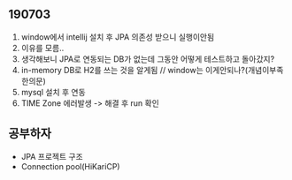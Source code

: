 ## 190703

1. window에서 intellij 설치 후 JPA 의존성 받으니 실행이안됨
2. 이유를 모름..
3. 생각해보니 JPA로 연동되는 DB가 없는데 그동안 어떻게 테스트하고 돌아갔지?
4. in-memory DB로 H2를 쓰는 것을 알게됨 // window는 이게안되나?(개념이부족한의문)
5. mysql 설치 후 연동
6. TIME Zone 에러발생 -> 해결 후 run 확인

## 공부하자
- JPA 프로젝트 구조
- Connection pool(HiKariCP)